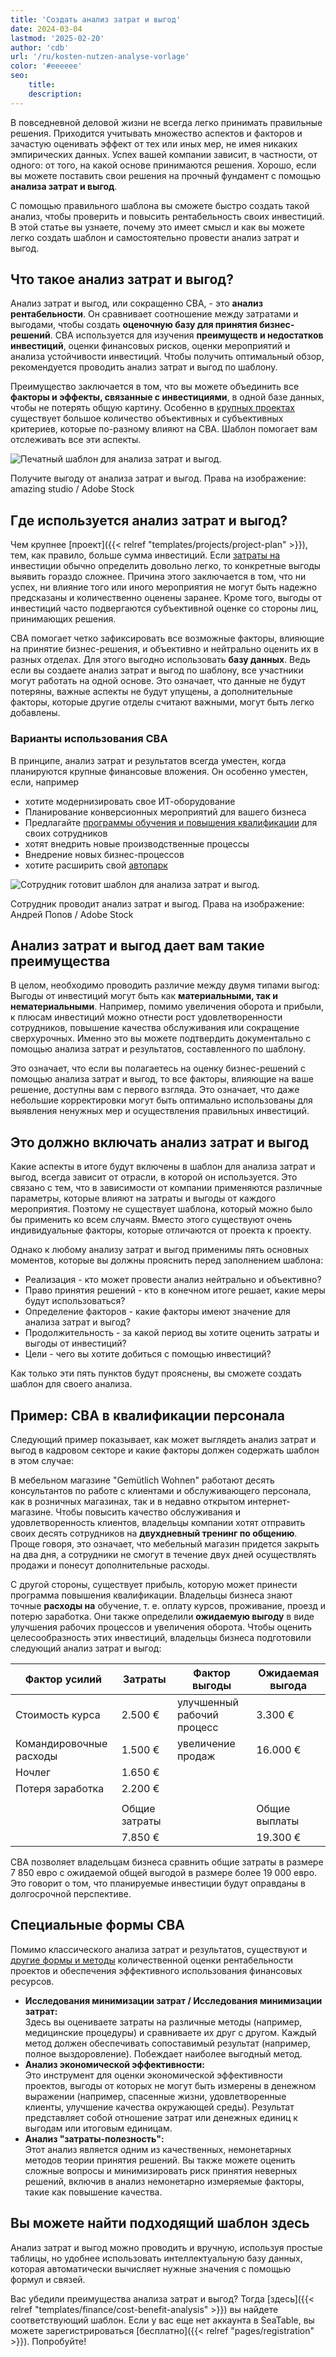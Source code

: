 ```yaml
---
title: 'Создать анализ затрат и выгод'
date: 2024-03-04
lastmod: '2025-02-20'
author: 'cdb'
url: '/ru/kosten-nutzen-analyse-vorlage'
color: '#eeeeee'
seo:
    title:
    description:
---
```


В повседневной деловой жизни не всегда легко принимать правильные решения. Приходится учитывать множество аспектов и факторов и зачастую оценивать эффект от тех или иных мер, не имея никаких эмпирических данных. Успех вашей компании зависит, в частности, от одного: от того, на какой основе принимаются решения. Хорошо, если вы можете поставить свои решения на прочный фундамент с помощью **анализа затрат и выгод**.

С помощью правильного шаблона вы сможете быстро создать такой анализ, чтобы проверить и повысить рентабельность своих инвестиций. В этой статье вы узнаете, почему это имеет смысл и как вы можете легко создать шаблон и самостоятельно провести анализ затрат и выгод.

## Что такое анализ затрат и выгод?

Анализ затрат и выгод, или сокращенно CBA, - это **анализ рентабельности**. Он сравнивает соотношение между затратами и выгодами, чтобы создать **оценочную базу для принятия бизнес-решений**. CBA используется для изучения **преимуществ и недостатков инвестиций**, оценки финансовых рисков, оценки мероприятий и анализа устойчивости инвестиций. Чтобы получить оптимальный обзор, рекомендуется проводить анализ затрат и выгод по шаблону.

Преимущество заключается в том, что вы можете объединить все **факторы и эффекты, связанные с инвестициями**, в одной базе данных, чтобы не потерять общую картину. Особенно в [крупных проектах](https://seatable.io/ru/projektstrukturplan-vorlage/) существует большое количество объективных и субъективных критериев, которые по-разному влияют на CBA. Шаблон помогает вам отслеживать все эти аспекты.

![Печатный шаблон для анализа затрат и выгод.](Kosten-Nutzen-Analyse-Vorlage_AdobeStock_518582008-711x474.jpg)

Получите выгоду от анализа затрат и выгод. Права на изображение: amazing studio / Adobe Stock

## Где используется анализ затрат и выгод?

Чем крупнее [проект]({{< relref "templates/projects/project-plan" >}}), тем, как правило, больше сумма инвестиций. Если [затраты на](https://seatable.io/ru/budgetplanung-vorlage/) инвестиции обычно определить довольно легко, то конкретные выгоды выявить гораздо сложнее. Причина этого заключается в том, что ни успех, ни влияние того или иного мероприятия не могут быть надежно предсказаны и количественно оценены заранее. Кроме того, выгоды от инвестиций часто подвергаются субъективной оценке со стороны лиц, принимающих решения.

CBA помогает четко зафиксировать все возможные факторы, влияющие на принятие бизнес-решения, и объективно и нейтрально оценить их в разных отделах. Для этого выгодно использовать **базу данных**. Ведь если вы создаете анализ затрат и выгод по шаблону, все участники могут работать на одной основе. Это означает, что данные не будут потеряны, важные аспекты не будут упущены, а дополнительные факторы, которые другие отделы считают важными, могут быть легко добавлены.

### Варианты использования CBA

В принципе, анализ затрат и результатов всегда уместен, когда планируются крупные финансовые вложения. Он особенно уместен, если, например

- хотите модернизировать свое ИТ-оборудование
- Планирование конверсионных мероприятий для вашего бизнеса
- Предлагайте [программы обучения и повышения квалификации](https://seatable.io/ru/workshop-planen/) для своих сотрудников
- хотят внедрить новые производственные процессы
- Внедрение новых бизнес-процессов
- хотите расширить свой [автопарк](https://seatable.io/ru/fuhrparkmanagement/)

![Сотрудник готовит шаблон для анализа затрат и выгод.](images/Kosten-Nutzen-Analyse-Vorlage_AdobeStock_467514550.jpg)

Сотрудник проводит анализ затрат и выгод. Права на изображение: Андрей Попов / Adobe Stock

## Анализ затрат и выгод дает вам такие преимущества

В целом, необходимо проводить различие между двумя типами выгод: Выгоды от инвестиций могут быть как **материальными, так и нематериальными**. Например, помимо увеличения оборота и прибыли, к плюсам инвестиций можно отнести рост удовлетворенности сотрудников, повышение качества обслуживания или сокращение сверхурочных. Именно это вы можете подтвердить документально с помощью анализа затрат и результатов, составленного по шаблону.

Это означает, что если вы полагаетесь на оценку бизнес-решений с помощью анализа затрат и выгод, то все факторы, влияющие на ваше решение, доступны вам с первого взгляда. Это означает, что даже небольшие корректировки могут быть оптимально использованы для выявления ненужных мер и осуществления правильных инвестиций.

## Это должно включать анализ затрат и выгод

Какие аспекты в итоге будут включены в шаблон для анализа затрат и выгод, всегда зависит от отрасли, в которой он используется. Это связано с тем, что в зависимости от компании применяются различные параметры, которые влияют на затраты и выгоды от каждого мероприятия. Поэтому не существует шаблона, который можно было бы применить ко всем случаям. Вместо этого существуют очень индивидуальные факторы, которые отличаются от проекта к проекту.

Однако к любому анализу затрат и выгод применимы пять основных моментов, которые вы должны прояснить перед заполнением шаблона:

- Реализация - кто может провести анализ нейтрально и объективно?
- Право принятия решений - кто в конечном итоге решает, какие меры будут использоваться?
- Определение факторов - какие факторы имеют значение для анализа затрат и выгод?
- Продолжительность - за какой период вы хотите оценить затраты и выгоды от инвестиций?
- Цели - чего вы хотите добиться с помощью инвестиций?

Как только эти пять пунктов будут прояснены, вы сможете создать шаблон для своего анализа.

## Пример: CBA в квалификации персонала

Следующий пример показывает, как может выглядеть анализ затрат и выгод в кадровом секторе и какие факторы должен содержать шаблон в этом случае:

В мебельном магазине "Gemütlich Wohnen" работают десять консультантов по работе с клиентами и обслуживающего персонала, как в розничных магазинах, так и в недавно открытом интернет-магазине. Чтобы повысить качество обслуживания и удовлетворенность клиентов, владельцы компании хотят отправить своих десять сотрудников на **двухдневный тренинг по общению**. Проще говоря, это означает, что мебельный магазин придется закрыть на два дня, а сотрудники не смогут в течение двух дней осуществлять продажи и понесут дополнительные расходы.

С другой стороны, существует прибыль, которую может принести программа повышения квалификации. Владельцы бизнеса знают точные **расходы на** обучение, т. е. оплату курсов, проживание, проезд и потерю заработка. Они также определили **ожидаемую выгоду** в виде улучшения рабочих процессов и увеличения оборота. Чтобы оценить целесообразность этих инвестиций, владельцы бизнеса подготовили следующий анализ затрат и выгод:

| Фактор усилий           | Затраты       | Фактор выгоды              | Ожидаемая выгода |
| ----------------------- | ------------- | -------------------------- | ---------------- |
| Стоимость курса         | 2.500 €       | улучшенный рабочий процесс | 3.300 €          |
| Командировочные расходы | 1.500 €       | увеличение продаж          | 16.000 €         |
| Ночлег                  | 1.650 €       |                            |                  |
| Потеря заработка        | 2.200 €       |                            |                  |
|                         |               |                            |                  |
|                         | Общие затраты |                            | Общие выплаты    |
|                         | 7.850 €       |                            | 19.300 €         |

CBA позволяет владельцам бизнеса сравнить общие затраты в размере 7 850 евро с ожидаемой общей выгодой в размере более 19 000 евро. Это говорит о том, что планируемые инвестиции будут оправданы в долгосрочной перспективе.

## Специальные формы CBA

Помимо классического анализа затрат и результатов, существуют и [другие формы и методы](https://de.wikipedia.org/wiki/Kosten-Nutzen-Analyse) количественной оценки рентабельности проектов и обеспечения эффективного использования финансовых ресурсов.

- **Исследования минимизации затрат / Исследования минимизации затрат:**  
   Здесь вы оцениваете затраты на различные методы (например, медицинские процедуры) и сравниваете их друг с другом. Каждый метод должен обеспечивать сопоставимый результат (например, полное выздоровление). Побеждает наиболее выгодный метод.
- **Анализ экономической эффективности:**  
   Это инструмент для оценки экономической эффективности проектов, выгоды от которых не могут быть измерены в денежном выражении (например, спасенные жизни, удовлетворенные клиенты, улучшение качества окружающей среды). Результат представляет собой отношение затрат или денежных единиц к выгодам или итоговым единицам.
- **Анализ "затраты-полезность":**  
   Этот анализ является одним из качественных, немонетарных методов теории принятия решений. Вы также можете оценить сложные вопросы и минимизировать риск принятия неверных решений, включив в анализ немонетарно измеряемые факторы, такие как повышение качества.

## Вы можете найти подходящий шаблон здесь

Анализ затрат и выгод можно проводить и вручную, используя простые таблицы, но удобнее использовать интеллектуальную базу данных, которая автоматически вычисляет нужные значения с помощью формул и связей.

Вас убедили преимущества анализа затрат и выгод? Тогда [здесь]({{< relref "templates/finance/cost-benefit-analysis" >}}) вы найдете соответствующий шаблон. Если у вас еще нет аккаунта в SeaTable, вы можете зарегистрироваться [бесплатно]({{< relref "pages/registration" >}}). Попробуйте!
